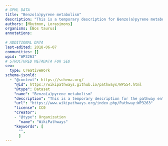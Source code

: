 ```yaml
---
# GPML DATA
title: "Benzo(a)pyrene metabolism"
description: "This is a temporary description for Benzo(a)pyrene metabolism"
authors: [Mkutmon, Lorasimons]
organisms: [Bos taurus]
annotations:
  
# ADDITIONAL DATA
last-edited: 2018-06-07
communities: []
wpid: "WP3263"
# STRUCTURED METADATA FOR SEO
seo:
  type: CreativeWork
schema-jsonld:
  - "@context": https://schema.org/
    "@id": https://wikipathways.github.io/pathways/WP554.html
    "@type": Dataset
    "name": "Benzo(a)pyrene metabolism"
    "description": "This is a temporary description for the pathway entitled: Benzo(a)pyrene metabolism"
    "url": "https://www.wikipathways.org/index.php/Pathway:WP3263"
    "license": CC0
    "creator":
    - "@type": Organization
      "name": "WikiPathways"
    "keywords": [
      "",
      ]
---
```

